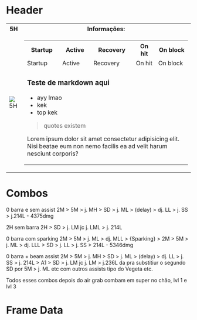 <!-- TITLE: Geral -->
<!-- SUBTITLE: A quick summary of Geral -->

# Header

<table width="100%" align="center">
        <tr>
            <th>5H</th>
            <th>Informações:</th>
        </tr>
        <tr>
            <td>
                <img src="http://placehold.it/150x300" alt="5H">
            </td>
            <td>
                <table>
                    <tr>
                        <th>Startup</th>
                        <th>Active</th>
                        <th>Recovery</th>
                        <th>On hit</th>
                        <th>On block</th>
                    </tr>
                    <tr>
                        <td>Startup</td>
                        <td>Active</td>
                        <td>Recovery</td>
                        <td>On hit</td>
                        <td>On block</td>
                    </tr>
                    <tr>
                        <td colspan="5">

### Teste de markdown aqui

- ayy lmao
- kek
- top kek

> quotes existem


Lorem ipsum dolor sit amet consectetur adipisicing elit. Nisi beatae eum non nemo facilis ea ad velit harum nesciunt corporis?
                        </td>
                    </tr>
                </table>
            </td>
        </tr>
</table>


# Combos
0 barra e sem assist
2M > 5M > j. MH > SD > j. ML > (delay) > dj. LL > j. SS > j.214L - 4375dmg

2H sem barra
2H > SD > j. LM jc j. LML > j. 214L

0 barra com sparking
2M > 5M > j. ML > dj. MLL > {Sparking} > 2M > 5M > j. ML > dj. LLL > SD > j. LL > j. SS > 214L - 5346dmg

0 barra  + beam assist
2M > 5M > j. MH > SD > j. ML > (delay) > dj. LL > j. SS > j. 214L > A1 > SD > j. LM jc j. LM > j.236L
da pra substitiur o segundo SD por 5M  > j. ML etc com outros assists tipo do Vegeta etc.

Todos esses combos depois do air grab combam em super no chão, lvl 1 e lvl 3


# Frame Data
